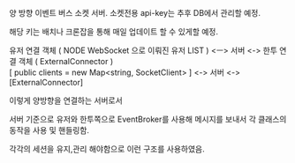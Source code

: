 양 방향 이벤트 버스 소켓 서버. 
소켓전용 api-key는 추후 DB에서 관리할 예정. 

해당 키는 배치나 크론잡을 통해 매일 업데이트 할 수 있게할 예정. 

유저 연결 객체 ( NODE WebSocket 으로 이뤄진 유저 LIST ) <ㅡ> 서버 <-> 한투 연결 객체 ( ExternalConnector )
</br>
[ public clients = new Map<string, SocketClient> ]  <-> 서버 <-> [ExternalConnector]
 
이렇게 양방향을 연결하는 서버로서 

서버 기준으로 유저와 한투쪽으로 EventBroker를 사용해 메시지를 보내서 각 클래스의 동작을 사용 및 핸들링함. 

각각의 세션을 유지,관리 해야함으로 이런 구조를 사용하였음. 
